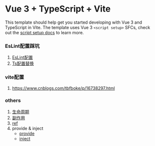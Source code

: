<!--
 * @Descripttion: 
 * @version: 
 * @Author: chenpengfei
 * @Date: 2023-02-16 15:49:27
 * @LastEditors: chenpengfei
 * @LastEditTime: 2023-02-17 16:48:51
-->
# Vue 3 + TypeScript + Vite

This template should help get you started developing with Vue 3 and TypeScript in Vite. The template uses Vue 3 `<script setup>` SFCs, check out the [script setup docs](https://v3.vuejs.org/api/sfc-script-setup.html#sfc-script-setup) to learn more.


### EsLint配置踩坑
1. [EsLint配置](https://www.jianshu.com/p/4b94540dd998)
2. [Ts配置替换](https://coding.imooc.com/learn/questiondetail/4daeRY4pedWYnWEp.html)

### vite配置
1. https://www.cnblogs.com/tbfboke/p/16738297.html


### others
1. [生命周期](https://cn.vuejs.org/guide/essentials/lifecycle.html#lifecycle-diagram)
2. [副作用](https://coding.imooc.com/learn/questiondetail/gDANwPNllzzXK120.html)
3. [ref](https://cn.vuejs.org/api/reactivity-core.html#ref)
4. provide & inject
    * [provide](./src/components/demo/provide.vue)
    * [inject](./src/components/demo/inject.vue)